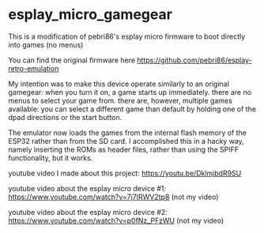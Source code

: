 # esplay_micro_gamegear

This is a modification of pebri86's esplay micro firmware to boot directly into games (no menus)

You can find the original firmware here https://github.com/pebri86/esplay-retro-emulation

My intention was to make this device operate similarly to an original gamegear: when you turn it on, a game starts up immediately. there are no menus to select your game from. there are, however, multiple games available: you can select a different game than default by holding one of the dpad directions or the start button.

The emulator now loads the games from the internal flash memory of the ESP32 rather than from the SD card. I accomplished this in a hacky way, namely inserting the ROMs as header files, rather than using the SPIFF functionality, but it works.

youtube video I made about this project: https://youtu.be/DklmjbdR9SU

youtube video about the esplay micro device #1: https://www.youtube.com/watch?v=7j7IRWV2tp8 (not my video)

youtube video about the esplay micro device #2: https://www.youtube.com/watch?v=p0fNz_PFzWU (not my video)
